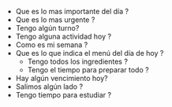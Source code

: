 - Que es lo mas importante del día ?
- Que es lo mas urgente ?
- Tengo algún turno?
- Tengo alguna actividad hoy ?
- Como es mi semana ?
- Que es lo que indica el menú del día de hoy ?
	- Tengo todos los ingredientes ?
	- Tengo el tiempo para preparar todo ?
- Hay algún vencimiento hoy?
- Salimos algún lado ?
- Tengo tiempo para estudiar ?
